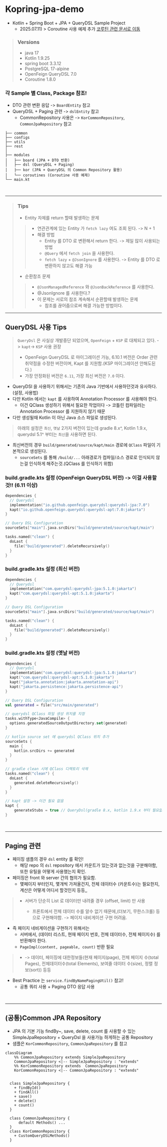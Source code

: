 # Kopring-jpa-demo 
- Kotlin + Spring Boot + JPA + QueryDSL Sample Project
  - 2025.07.11) > Coroutine 사용 예제 추가 [코루틴 관련 문서로 이동](./Coroutine.md)

> ### Versions
> - java 17
> - Kotlin 1.9.25
> - spring boot 3.3.12
> - PostgreSQL 17-alpine
> - OpenFeign QueryDSL 7.0
> - Coroutine 1.8.0

### 각 Sample 별 Class, Package 참조!
- DTO 관련 변환 응답 -> `BoardEntity` 참고
- QueryDSL + Paging 관련 -> `dslEntity` 참고
  - CommonRepository 사용은 -> `KorCommonRepository`, `CommonJpaRepository` 참고 

```text
├── common
├── configs
├── utils
├── rest
│
├── modules
│   ├── board (JPA + DTO 반환)
│   ├── dsl (QueryDSL + Paging)
│   ├── kor (JPA + QueryDSL 의 Common Repository 활용)
│   └── coroutines (Coroutine 사용 예제)
└── main.kt
``` 


<br>

--- 

> ### Tips
> - Entity 자체를 return 할때 발생하는 문제 
>>   - 연관관계에 있는 Entity 가 `fetch lazy` 여도 조회 된다. -> N + 1
>>   - 해결 방법
>>     - Entity 를 DTO 로 변환해서 return 한다. -> 제일 많이 사용되는 방법
>>     - `@Query` 에서 `fetch join` 을 사용한다.
>>     - `fetch lazy` + `@JsonIgnore` 를 사용한다. -> Entity 를 DTO 로 변환하지 않고도 해결 가능
>
> 
> - 순환참조 문제
>> - `@JsonManagedReference` 와 `@JsonBackReference` 를 사용한다.
>> - @JsonIgnore 를 사용한다.? 
>> - 이 문제는 서로의 참조 계속해서 순환할때 발생하는 문제
>>   - 참조를 끊어줌으로써 해결 가능한 방법이다.
---
## QueryDSL 사용 Tips
> `QueryDsl` 은 사실상 개발중단 되었으며, `OpenFeign` + `KSP` 로 대체되고 있다. -> `kapt`-> `KSP` 사용 권장
> - OpenFeign QueryDSL 로 마이그레이션 가능, 6.10.1 버전은 Order 관련 취약점을 수정한 버전이며, Kapt 를 지원함.(KSP 마이그레이션 안해도된다.)
> - 가장 안정화된 버전은 `6.11`, 가장 최신 버전은 `7.0` 이다.

- QueryDSl 을 사용하기 위해서는 기존의 Java 기반에서 사용하던것과 유사하다.(설정, 사용법)
- 다만 Kotlin 에서는 `kapt` 를 사용하여 Annotation Processor 를 사용해야 한다.
  - 이건 QClass 생성하기 위해서 필요한 작업이다 -> 코틀린 컴파일러는 Annotation Processor 를 지원하지 않기 때문
- 다만 생성될때 Kotlin 이 아닌 Java 소스 파일로 생성된다.

> 아래의 설정은 `최신`, `옛날` 2가지 버전이 있는데 gradle 8.x^, Kotlin 1.9.x, querydsl 5.1^ 부터는 `최신`을 사용하면 된다.  
- 최신버전의 경우  `build/generated/source/kapt/main` 경로에 `QClass` 파일이 기본적으로 생성된다. 
  - `sourceSets` 를 통해 `/build/...` 아래경로가 컴파일/소스 경로로 인식되지 않는걸 인식하게 해주는것.(QClass 를 인식하기 위함)  


### build.gradle.kts 설정 (OpenFeign QueryDSL 버전) -> 이걸 사용할것!! (6.11 이상)
```kotlin
dependencies {
  // Querydsl
  implementation("io.github.openfeign.querydsl:querydsl-jpa:7.0")
  kapt("io.github.openfeign.querydsl:querydsl-apt:7.0:jakarta")
}

// Query DSL Configuration
sourceSets["main"].java.srcDirs("build/generated/source/kapt/main")

tasks.named("clean") {
  doLast {
    file("build/generated").deleteRecursively()
  }
}
```

### build.gradle.kts 설정 (최신 버전)
```kotlin
dependencies {
  // Querydsl
  implementation("com.querydsl:querydsl-jpa:5.1.0:jakarta")
  kapt("com.querydsl:querydsl-apt:5.1.0:jakarta")
}

// Query DSL Configuration
sourceSets["main"].java.srcDirs("build/generated/source/kapt/main")

tasks.named("clean") {
  doLast {
    file("build/generated").deleteRecursively()
  }
}
```


### build.gradle.kts 설정 (옛날 버전)
```kotlin
dependencies {
  // Querydsl
  implementation("com.querydsl:querydsl-jpa:5.1.0:jakarta")
  kapt("com.querydsl:querydsl-apt:5.1.0:jakarta")
  kapt("jakarta.annotation:jakarta.annotation-api")
  kapt("jakarta.persistence:jakarta.persistence-api")
}

// Query DSL Configuration
val generated = file("src/main/generated")

// querydsl QClass 파일 생성 위치를 지정
tasks.withType<JavaCompile> {
  options.generatedSourceOutputDirectory.set(generated)
}

// kotlin source set 에 querydsl QClass 위치 추가
sourceSets {
  main {
    kotlin.srcDirs += generated
  }
}

// gradle clean 시에 QClass 디렉토리 삭제
tasks.named("clean") {
  doLast {
    generated.deleteRecursively()
  }
}

// kapt 설정 -> 이건 필요 없음
kapt {
    generateStubs = true // QueryDsl(gradle 8.x, kotlin 1.9.x 부터 필요없음)
}
```
<br>

---
## Paging 관련 
- 페이징 샘플의 경우 `dsl` entity 를 확인!
  - 해당 repo 의 `dsl` repository 에서 카운트가 있는것과 없는것을 구분해야함, 또한 유틸을 어떻게 사용했는지 확인.
- 페이징은 front 와 server 간의 협의가 필요함.
  - 몇페이지 부터인지, 몇개씩 가져올건지, 전체 데이터수 (카운트수)는 필요한지, 계산은 어떻게 어디서 할것인지 등등,,
> - 서버가 단순히 List<T> 로 데이터만 내려줄 경우 (offset, limit) 만 사용
>   - 프론트에서 전체 데이터 수를 알수 없기 때문에,(더보기, 무한스크롤) 등으로 구현해야함. -> 페이지 내비게이션 구현 어려움.
- 즉 페이지 네비게이션을 구현하기 위해서는 
  - 서버에서, (데이터 리스트, 현재 페이지 번호, 전체 데이터수, 전체 페이지수) 를 반환해야 한다.
  - `PageImpl(content, pageable, count)` 반환 필요 
>  - -> 데이터, 페이징에 대한정보들(현재 페이지(page),  전체 페이지 수(total Pages), 전체데이터수(total Elements), 보여줄 데이터 수(size), 정렬 정보(sort)) 등등
- Best Practice 는 `service.findByNamePagingUtil()` 참고!
  - 공통 쿼리 사용 + Paging DTO 응답 사용
  
<br>

---
## (공통)Common JPA Repository
- JPA 의 기본 기능 findBy~, save, delete, count 를 사용할 수 있는 SimpleJpaRepository + QueryDsl 을 사용가능 하게하는 공통 Repository
- 샘플은 `KorCommonRepository`, `CommonJpaRepository` 를 참고

```mermaid
classDiagram
    %% CommonJpaRepository extends SimpleJpaRepository
    CommonJpaRepository <|-- SimpleJpaRepository : "extends"
    %% KorCommonRepository extends  CommonJpaRepository  
    KorCommonRepository <|-- CommonJpaRepository : "extends"


  class SimpleJpaRepository {
    + findById()
    + findAll()
    + save()
    + delete()
    + count()
  }

  class CommonJpaRepository {
      default Methods() ...
  }
  class KorCommonRepository {
    + CustomQueryDSLMethods()
  }

```